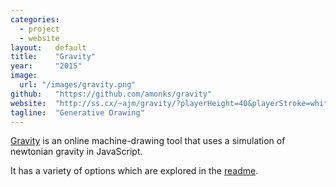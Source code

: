 ```yaml
---
categories:
  - project
  - website
layout:   default
title:    "Gravity"
year:     "2015"
image:
  url: "/images/gravity.png"
github:   "https://github.com/amonks/gravity"
website:  "http://ss.cx/~ajm/gravity/?playerHeight=40&playerStroke=white&playerFill=green&playerWidth=20"
tagline:  "Generative Drawing"
---
```

[Gravity](http://ss.cx/~ajm/gravity/?playerHeight=40&playerStroke=white&playerFill=green&playerWidth=20) is an online machine-drawing tool that uses a simulation of newtonian gravity in JavaScript.

It has a variety of options which are explored in the [readme](https://github.com/amonks/gravity).
